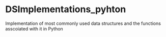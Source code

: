 # DSImplementations_pyhton
Implementation of most commonly used data structures and the functions asscoiated with it in Python
